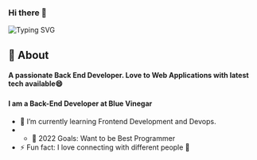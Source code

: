 ### Hi there 👋

![Typing SVG](https://readme-typing-svg.herokuapp.com?font=Architects+Daughter&color=white&size=30&lines=Hey!+It's+Yusoff!+👋;I'm+a+Back+End+Developer)

## 🧐 About

<h4>A passionate Back  End Developer. Love to  Web Applications with latest tech available😄</h4>

### <h4>I am a Back-End Developer at Blue Vinegar</h4>

- 🌱 I’m currently learning Frontend Development and Devops.
- - 🥅 2022 Goals: Want to be Best Programmer 
- ⚡ Fun fact: I love connecting with different people :raised_hands:
